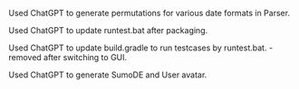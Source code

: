 Used ChatGPT to generate permutations for various date formats in Parser.

Used ChatGPT to update runtest.bat after packaging.

Used ChatGPT to update build.gradle to run testcases by runtest.bat.
 -removed after switching to GUI.

Used ChatGPT to generate SumoDE and User avatar.